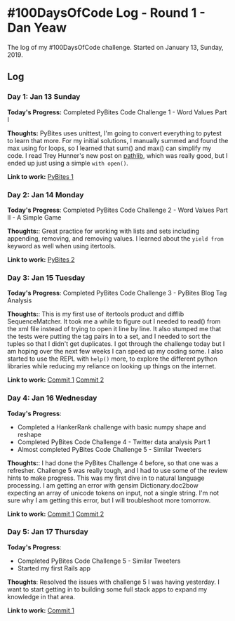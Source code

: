 # #100DaysOfCode Log - Round 1 - Dan Yeaw

The log of my #100DaysOfCode challenge. Started on January 13, Sunday, 2019.

## Log

### Day 1: Jan 13 Sunday

**Today's Progress:** Completed PyBites Code Challenge 1 -
Word Values Part I

**Thoughts:** PyBites uses unittest, I'm going to convert everything to
pytest to learn that more. For my initial solutions, I manually summed
and found the max using for loops, so I learned that sum() and max() can
simplify my code. I read Trey Hunner's new post on
[pathlib](https://treyhunner.com/2018/12/why-you-should-be-using-pathlib/),
which was really good, but I ended up just using a simple `with open()`.

**Link to work:** [PyBites 1](https://github.com/danyeaw/pybites-challenges/commit/3c08c17676ff9fc4aa3d6d7c5ed4d6ee9ddc79f8)

### Day 2: Jan 14 Monday

**Today's Progress**: Completed PyBites Code Challenge 2 -
Word Values Part II - A Simple Game

**Thoughts:**: Great practice for working with lists and sets including
appending, removing, and removing values. I learned about the `yield from`
keyword as well when using itertools. 

**Link to work:** [PyBites 2](https://github.com/danyeaw/pybites-challenges/blob/master/02/game.py)

### Day 3: Jan 15 Tuesday

**Today's Progress**: Completed PyBites Code Challenge 3 -
PyBites Blog Tag Analysis

**Thoughts:**: This is my first use of itertools product and difflib
SequenceMatcher. It took me a while to figure out I needed to read() from
the xml file instead of trying to open it line by line. It also stumped
me that the tests were putting the tag pairs in to a set, and I needed to
sort the tuples so that I didn't get duplicates. I got through the challenge
today but I am hoping over the next few weeks I can speed up my coding some.
I also started to use the REPL with `help()` more, to explore the different
python libraries while reducing my reliance on looking up things on the
internet.

**Link to work:** 
[Commit 1](https://github.com/danyeaw/pybites-challenges/commit/45d5552c82df35338289da414bc9c0fb201033c5)
[Commit 2](https://github.com/danyeaw/pybites-challenges/commit/aa7f37fdf5d3a57d629afc1ea467285ae7b94fbc)

### Day 4: Jan 16 Wednesday

**Today's Progress**:

- Completed a HankerRank challenge with basic numpy shape and reshape
- Completed PyBites Code Challenge 4 - Twitter data analysis Part 1
- Almost completed PyBites Code Challenge 5 - Similar Tweeters

**Thoughts:**: I had done the PyBites Challenge 4 before, so that one was
a refresher. Challenge 5 was really tough, and I had to use some of the
review hints to make progress. This was my first dive in to natural
language processing. I am getting an error with gensim Dictionary.doc2bow
expecting an array of unicode tokens on input, not a single string. I'm
not sure why I am getting this error, but I will troubleshoot more tomorrow.

**Link to work:** 
[Commit 1](https://github.com/danyeaw/pybites-challenges/commit/0203532d094b37a5a85a93ec42038ba9ccbd3512)
[Commit 2](https://github.com/danyeaw/pybites-challenges/commit/77125b3e93f2ac98f61240a800535b715e5e8adb)

### Day 5: Jan 17 Thursday

**Today's Progress**:

- Completed PyBites Code Challenge 5 - Similar Tweeters
- Started my first Rails app

**Thoughts**: Resolved the issues with challenge 5 I was having yesterday.
I want to start getting in to building some full stack apps to expand my
knowledge in that area.

**Link to work:** 
[Commit 1](https://github.com/danyeaw/pybites-challenges/commit/bbecc2bef9d203d5f09fe36b230ec8312ddaf2ed)
